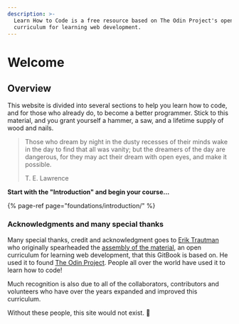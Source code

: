 ```yaml
---
description: >-
  Learn How to Code is a free resource based on The Odin Project's open
  curriculum for learning web development.
---
```


# Welcome

## Overview

This website is divided into several sections to help you learn how to code, and for those who already do, to become a better programmer. Stick to this material, and you grant yourself a hammer, a saw, and a lifetime supply of wood and nails.

> Those who dream by night in the dusty recesses of their minds wake in the day to find that all was vanity; but the dreamers of the day are dangerous, for they may act their dream with open eyes, and make it possible.  
>   
> T. E. Lawrence

**Start with the "Introduction" and begin your course...**

{% page-ref page="foundations/introduction/" %}

### Acknowledgments and many special thanks

Many special thanks, credit and acknowledgment goes to [Erik Trautman](https://github.com/eriktrautman) who originally spearheaded the [assembly of the material](https://github.com/TheOdinProject/curriculum), an open curriculum for learning web development, that this GitBook is based on. He used it to found [The Odin Project](https://www.theodinproject.com/). People all over the world have used it to learn how to code!

Much recognition is also due to all of the collaborators, contributors and volunteers who have over the years expanded and improved this curriculum.

Without these people, this site would not exist. 🙏

